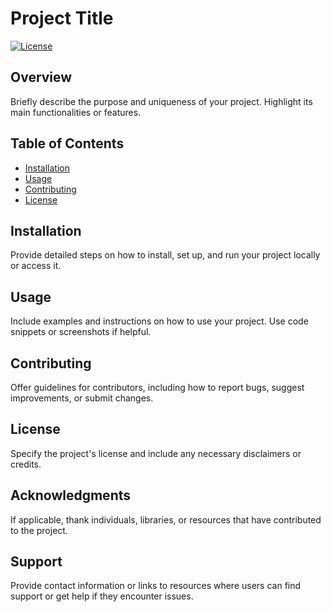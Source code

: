 # Project Title

[![License](https://img.shields.io/badge/License-MIT-blue.svg)](LICENSE)

## Overview

Briefly describe the purpose and uniqueness of your project. Highlight its main functionalities or features.

## Table of Contents

- [Installation](#installation)
- [Usage](#usage)
- [Contributing](#contributing)
- [License](#license)

## Installation

Provide detailed steps on how to install, set up, and run your project locally or access it.

## Usage

Include examples and instructions on how to use your project. Use code snippets or screenshots if helpful.

## Contributing

Offer guidelines for contributors, including how to report bugs, suggest improvements, or submit changes.

## License

Specify the project's license and include any necessary disclaimers or credits.

## Acknowledgments

If applicable, thank individuals, libraries, or resources that have contributed to the project.

## Support

Provide contact information or links to resources where users can find support or get help if they encounter issues.
